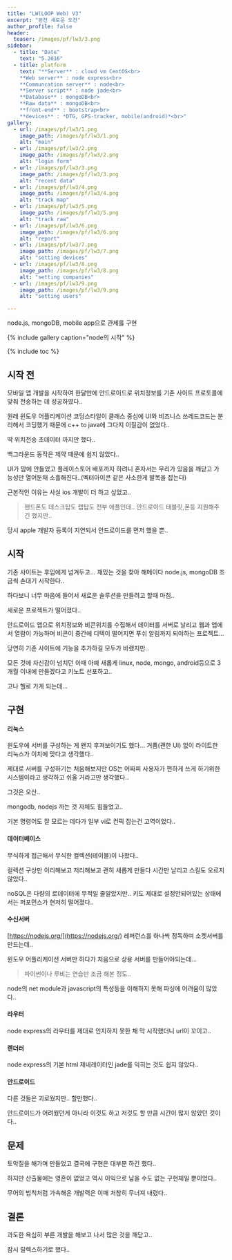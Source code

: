 ```yaml
---
title: "LW(LOOP Web) V3"
excerpt: "완전 새로운 도전"
author_profile: false
header:
  teaser: /images/pf/lw3/3.png
sidebar:
  - title: "Date"
    text: "5.2016"
  - title: platform
    text: "**Server** : cloud vm CentOS<br>
    **Web server** : node express<br>
    **Communcation server** : node<br>
    **Server script** : node jade<br>
    **Database** : mongoDB<br>
    **Raw data** : mongoDB<br>
    **front-end** : bootstrap<br>
    **devices** : *DTG, GPS-tracker, mobile(android)*<br>"
gallery:
  - url: /images/pf/lw3/1.png
    image_path: /images/pf/lw3/1.png
    alt: "main"
  - url: /images/pf/lw3/2.png
    image_path: /images/pf/lw3/2.png
    alt: "login form"
  - url: /images/pf/lw3/3.png
    image_path: /images/pf/lw3/3.png
    alt: "recent data"
  - url: /images/pf/lw3/4.png
    image_path: /images/pf/lw3/4.png
    alt: "track map"
  - url: /images/pf/lw3/5.png
    image_path: /images/pf/lw3/5.png
    alt: "track raw"
  - url: /images/pf/lw3/6.png
    image_path: /images/pf/lw3/6.png
    alt: "report"
  - url: /images/pf/lw3/7.png
    image_path: /images/pf/lw3/7.png
    alt: "setting devices"
  - url: /images/pf/lw3/8.png
    image_path: /images/pf/lw3/8.png
    alt: "setting companies"
  - url: /images/pf/lw3/9.png
    image_path: /images/pf/lw3/9.png
    alt: "setting users"

---
```


node.js, mongoDB, mobile app으로 관제를 구현

{% include gallery caption="node의 시작" %}

{% include toc %}

## 시작 전

모바일 앱 개발을 시작하여 한달만에 안드로이드로 위치정보를 기존 사이트 프로토콜에 맞춰 전송하는 데 성공하였다..

원래 윈도우 어플리케이션 코딩스타일이 클래스 중심에 UI와 비즈니스 쓰레드코드는 분리해서 코딩했기 때문에 c++ to java에 그다지 이질감이 없었다..

딱 위치전송 초데이터 까지만 했다..
  
백그라운드 동작은 제약 때문에 쉽지 않았다..
  
UI가 맘에 안들었고 플레이스토어 배포까지 하려니 혼자서는 무리가 있음을 깨닫고 가능성만 열어둔채 소흘해진다..(벡터아이콘 같은 사소한게 발목을 잡는다)

근본적인 이유는 사실 ios 개발이 더 하고 싶었고..  
> 핸드폰도 데스크탑도 랩탑도 전부 애플인데..  안드로이드 태블릿,폰등 지원해주긴 했지만..

당시 apple 개발자 등록이 지연되서 안드로이드를 먼저 했을 뿐..

## 시작

기존 사이트는 후임에게 넘겨두고... 재밌는 것을 찾아 해메이다 node.js, mongoDB 조금씩 손대기 시작한다..

하다보니 너무 마음에 들어서 새로운 솔루션을 만들려고 할때 마침..

새로운 프로젝트가 떨어졌다..

안드로이드 앱으로 위치정보와 비콘위치를 수집해서 데이터를 서버로 날리고 웹과 앱에서 열람이 가능하며 비콘이 중간에 디텍이 떨어지면 푸쉬 알림까지 되야하는 프로젝트...

당연히 기존 사이트에 기능을 추가하길 모두가 바랬지만..

모든 것에 자신감이 넘치던 이때 아예 새롭게 linux, node, mongo, android등으로 3개월 이내에 만들겠다고 키노트 선포하고..

고나 헬로 가게 되는데...

## 구현

#### 리눅스

윈도우에 서버를 구성하는 게 왠지 후져보이기도 했다... 거품(괜한 UI) 없이 라이트한 리눅스가 이치에 맞다고 생각했다.. 

제대로 서버를 구성하기는 처음해보지만 OS는 어짜피 사용자가 편하게 쓰게 하기위한 시스템이라고 생각하고 쉬울 거라고만 생각했다..

그것은 오산.. 

mongodb, nodejs 까는 것 자체도 힘들었고..

기본 명령어도 잘 모르는 데다가 일부 vi로 컨픽 잡는건 고역이었다.. 

#### 데이터베이스

무식하게 접근해서 무식한 컬렉션(테이블)이 나왔다..

컬렉션 구상만 이리해보고 저리해보고 괜히 새롭게 만들다 시간만 날리고 스킬도 오르지 않았다..

noSQL은 다량의 로데이터에 무적일 줄알았지만.. 키도 제대로 설정안되어있는 상태에서는 퍼포먼스가 현저히 떨어졌다..

#### 수신서버

[https://nodejs.org/](https://nodejs.org/) 레퍼런스를 하나씩 정독하며 소켓서버를 만드는데..

윈도우 어플리케이션 서버만 하다가 처음으로 상용 서버를 만들어야되는데...  
>  파이썬이나 루비는 연습만 조금 해본 정도..

node의 net module과 javascript의 특성등을 이해하지 못해 파싱에 어려움이 많았다..

#### 라우터

node express의 라우터를 제대로 인지하지 못한 채 막 시작했더니 url이 꼬이고..

#### 렌더러

node express의 기본 html 제네레이터인 jade를 익히는 것도 쉽지 않았다..

#### 안드로이드

다른 것들은 괴로웠지만.. 할만했다..

안드로이드가 어려웠던게 아니라 이것도 하고 저것도 할 만큼 시간이 많지 않았던 것이다..

## 문제

토악질을 해가며 만들었고 결국에 구현은 대부분 하긴 했다..

하지만 산출물에는 영혼이 없었고 역시 이익으로 남을 수도 없는 구현체일 뿐이었다..

무어의 법칙처럼 가속해온 개발력은 이때 처참히 무너져 내렸다.. 

## 결론

과도한 욕심히 부른 개발을 해보고 나서 많은 것을 깨닫고..

잠시 릴렉스하기로 했다..